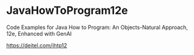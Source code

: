 # JavaHowToProgram12e
Code Examples for Java How to Program: An Objects-Natural Approach, 12e, Enhanced with GenAI

https://deitel.com/jhtp12

